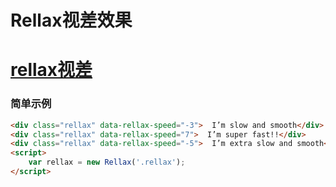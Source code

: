# Rellax视差效果

# [rellax视差](https://dixonandmoe.com/rellax/#GettingStarted)

### 简单示例

```html
<div class="rellax" data-rellax-speed="-3">  I’m slow and smooth</div>
<div class="rellax" data-rellax-speed="7">  I’m super fast!!</div>
<div class="rellax" data-rellax-speed="-5">  I’m extra slow and smooth</div>
<script>   
    var rellax = new Rellax('.rellax');
</script>
```
